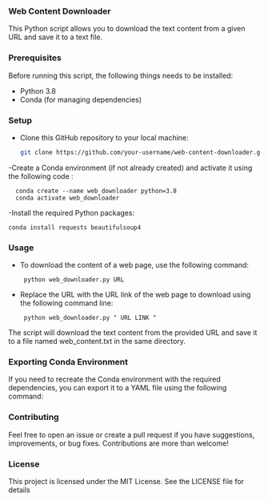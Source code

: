 ### Web Content Downloader

This Python script allows you to download the text content from a given URL and save it to a text file.

### Prerequisites

Before running this script, the following things needs to be installed:

- Python 3.8
- Conda (for managing dependencies)

### Setup

- Clone this GitHub repository to your local machine:

   ```bash
   git clone https://github.com/your-username/web-content-downloader.git

-Create a Conda environment (if not already created) and activate it using the following code :

      conda create --name web_downloader python=3.8
      conda activate web_downloader

-Install the required Python packages:
   
    conda install requests beautifulsoup4


### Usage
- To download the content of a web page, use the following command:

       python web_downloader.py URL

- Replace the URL with the URL link of the web page  to download using the following command line:

       python web_downloader.py " URL LINK "

The script will download the text content from the provided URL and save it to a file named web_content.txt in the same directory.


### Exporting Conda Environment
If you need to recreate the Conda environment with the required dependencies, you can export it to a YAML file using the following command:


### Contributing
Feel free to open an issue or create a pull request if you have suggestions, improvements, or bug fixes. Contributions are  more than welcome!

### License
This project is licensed under the MIT License. See the LICENSE file for details
